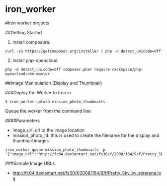 iron_worker
===========

#Iron worker projects

##Getting Started

1. Install composure:

```ShellSession
curl -sS https://getcomposer.org/installer | php -d detect_unicode=Off
```

2. Install php-opencloud

```ShellSession
php -d detect_unicode=Off composer.phar require rackspace/php-opencloud:dev-master
```

##Image Manipulation (Display and Thumbnail)

###Deploy the Worker to Iron.io

```
$ iron_worker upload mission_photo_thumbnails
```

Queue the worker from the command line:

####Parameters
- image_url: url to the image location
- mission_photo_id: this is used to create the filename for the display and thumbnail images

```
iron_worker queue mission_photo_thumbnails -p '{"image_url":"http://fc04.deviantart.net/fs30/f/2008/164/9/f/Pretty_Sky_by_sererena.jpg","mission_photo_id":"1234"}'
```


###Sample Image URLs:

- http://fc04.deviantart.net/fs30/f/2008/164/9/f/Pretty_Sky_by_sererena.jpg

